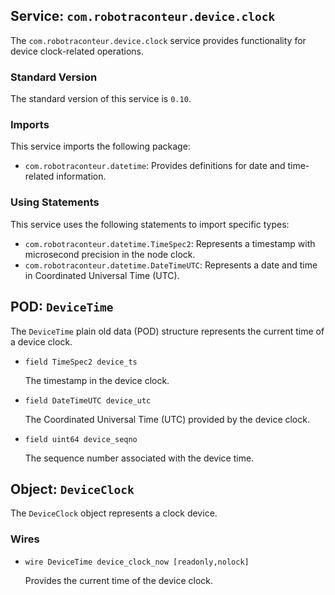 ## Service: `com.robotraconteur.device.clock`

The `com.robotraconteur.device.clock` service provides functionality for device clock-related operations.

### Standard Version

The standard version of this service is `0.10`.

### Imports

This service imports the following package:

- `com.robotraconteur.datetime`: Provides definitions for date and time-related information.

### Using Statements

This service uses the following statements to import specific types:

- `com.robotraconteur.datetime.TimeSpec2`: Represents a timestamp with microsecond precision in the node clock.
- `com.robotraconteur.datetime.DateTimeUTC`: Represents a date and time in Coordinated Universal Time (UTC).

## POD: `DeviceTime`

The `DeviceTime` plain old data (POD) structure represents the current time of a device clock.

- `field TimeSpec2 device_ts`

    The timestamp in the device clock.

- `field DateTimeUTC device_utc`

    The Coordinated Universal Time (UTC) provided by the device clock.

- `field uint64 device_seqno`

    The sequence number associated with the device time.

## Object: `DeviceClock`

The `DeviceClock` object represents a clock device.

### Wires

- `wire DeviceTime device_clock_now [readonly,nolock]`

    Provides the current time of the device clock.

